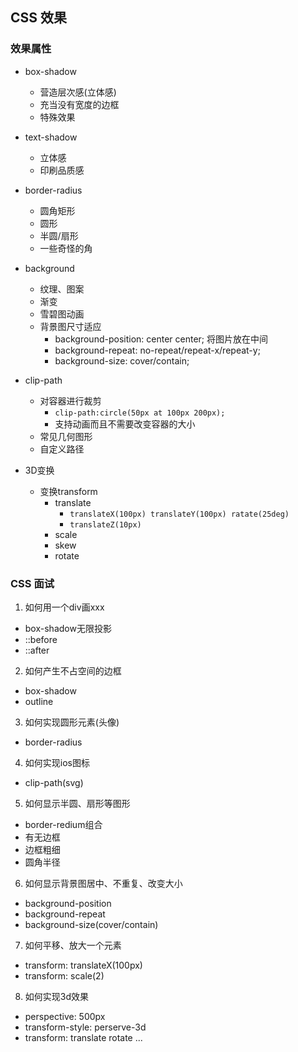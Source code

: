 ## CSS 效果
### 效果属性
- box-shadow
  - 营造层次感(立体感)
  - 充当没有宽度的边框
  - 特殊效果
- text-shadow
  - 立体感
  - 印刷品质感  
- border-radius
  - 圆角矩形
  - 圆形
  - 半圆/扇形
  - 一些奇怪的角
- background
  - 纹理、图案
  - 渐变
  - 雪碧图动画
  - 背景图尺寸适应
    - background-position: center center; 将图片放在中间
    - background-repeat: no-repeat/repeat-x/repeat-y;
    - background-size: cover/contain;
- clip-path
  - 对容器进行裁剪
    - `clip-path:circle(50px at 100px 200px);`
    - 支持动画而且不需要改变容器的大小
  - 常见几何图形
  - 自定义路径

- 3D变换
  - 变换transform
    - translate
      - `translateX(100px) translateY(100px) ratate(25deg)`
      - `translateZ(10px)`
    - scale
    - skew
    - rotate   
   
### CSS 面试
1. 如何用一个div画xxx
- box-shadow无限投影
- ::before
- ::after

2. 如何产生不占空间的边框
- box-shadow
- outline

3. 如何实现圆形元素(头像)
- border-radius

4. 如何实现ios图标
- clip-path(svg)

5. 如何显示半圆、扇形等图形
- border-redium组合
- 有无边框
- 边框粗细
- 圆角半径

6. 如何显示背景图居中、不重复、改变大小
- background-position
- background-repeat
- background-size(cover/contain)

7. 如何平移、放大一个元素
- transform: translateX(100px)
- transform: scale(2)

8. 如何实现3d效果
- perspective: 500px
- transform-style: perserve-3d
- transform: translate rotate ...